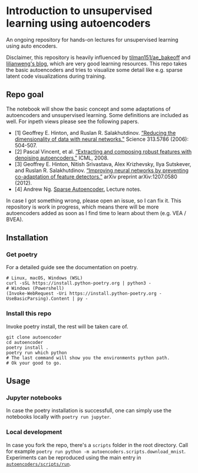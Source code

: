 # Introduction to unsupervised learning using autoencoders
An ongoing repository for hands-on lectures for unsupervised learning using auto encoders.

Disclaimer, this repository is heavily influenced by 
[tilman151/ae_bakeoff](https://github.com/tilman151/ae_bakeoff/blob/master/src/run.py) and
[lilianweng's blog](https://lilianweng.github.io/posts/2018-08-12-vae/), which are very good
learning resources. This repo takes the basic autoencoders and tries to visualize some 
detail like e.g. sparse latent code visualizations during training.

## Repo goal

The notebook will show the basic concept and some adaptations of autoencoders and unsupervised
learning. Some definitions are included as well. For inpeth views please see the following 
papers. 

* [1] Geoffrey E. Hinton, and Ruslan R. Salakhutdinov. [“Reducing the dimensionality of data with neural networks."](https://www.science.org/doi/10.1126/science.1127647) Science 313.5786 (2006): 504-507.
* [2] Pascal Vincent, et al. [“Extracting and composing robust features with denoising autoencoders."](https://www.cs.toronto.edu/~larocheh/publications/icml-2008-denoising-autoencoders.pdf) ICML, 2008.
* [3] Geoffrey E. Hinton, Nitish Srivastava, Alex Krizhevsky, Ilya Sutskever, and Ruslan R. Salakhutdinov. [“Improving neural networks by preventing co-adaptation of feature detectors.”](https://arxiv.org/abs/1207.0580) arXiv preprint arXiv:1207.0580 (2012).
* [4] Andrew Ng. [Sparse Autoencoder.](https://web.stanford.edu/class/cs294a/sparseAutoencoder_2011new.pdf) Lecture notes. 

In case I got something wrong, please open an issue, so I can fix it. This repository is 
work in progress, which means there will be more autoencoders added as soon as I find time to 
learn about them (e.g. VEA / BVEA).

## Installation

### Get poetry

For a detailed guide see the documentation on poetry. 

```
# Linux, macOS, Windows (WSL)
curl -sSL https://install.python-poetry.org | python3 -
# Windows (Powershell)
(Invoke-WebRequest -Uri https://install.python-poetry.org -UseBasicParsing).Content | py -
```

### Install this repo

Invoke poetry install, the rest will be taken care of.

```
git clone autoencoder
cd autoencoder
poetry install .
poetry run which python
# The last command will show you the environments python path.
# Ok your good to go.
```

## Usage

### Jupyter notebooks

In case the poetry installation is successfull, one can simply use the notebooks locally 
with ``poetry run jupyter``.

### Local development

In case you fork the repo, there's a `scripts` folder in the root directory. 
Call for example ``poetry run python -m autoencoders.scripts.download_mnist``.
Experiments can be reproduced using the main entry in 
[``autoencoders/scripts/run``](autoencoders/scripts/run.py).
